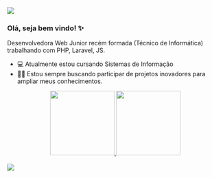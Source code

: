 
<img src="https://github.com/pr2tik1/pr2tik1/blob/master/IMAGE-NAME">

### Olá, seja bem vindo! ✨
Desenvolvedora Web Junior recém formada (Técnico de Informática) trabalhando com PHP, Laravel, JS.
- 💻 Atualmente estou cursando Sistemas de Informação 
- 🤝🏾 Estou sempre buscando participar de projetos inovadores para ampliar meus conhecimentos. 


<div align="center">
  <a href="https://github.com/Amaple28">
  <img height="150em" src="https://github-readme-stats.vercel.app/api?username=Amaple28&show_icons=true&theme=aura&count_private=true"/>
  <img height="150em" src="https://github-readme-stats.vercel.app/api/top-langs/?username=Amaple28&langs_count=7&theme=aura&count_private=true"/>
</div>

  <div style="display: inline_block"><br>
   <a href="https://www.linkedin.com/in/maisa-rodrigues-674a2a218/" target="_blank"><img src="https://img.shields.io/badge/-LinkedIn-%230077B5?style=for-the-badge&logo=linkedin&logoColor=white" target="_blank"></a> 
  </div>
